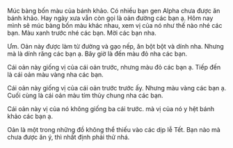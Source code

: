 Múc bàng bốn màu của bánh khảo. Có nhiều bạn gen Alpha chưa được ăn bánh khảo. Hay ngày xưa vẫn còn gọi là oản đường các bạn ạ. Hôm nay mình sẽ múc bàng bốn màu khác nhau, xem vị của nó như thế nào nhé các bạn. Màu xanh trước nhé các bạn. Mời các bạn nha.

Ưm. Oản này được làm từ đường và gạo nếp, ăn bột bột và dính nha. Nhưng mà là dính răng các bạn ạ. Bây giờ là đến màu đỏ nha các bạn.

Cái oản này giống vị của cái oản trước, nhưng màu đỏ các bạn ạ. Tiếp đến là cái oản màu vàng nha các bạn.

Cái oản này giống vị của cái oản trước trước ấy. Nhưng màu vàng các bạn ạ. Cuối cùng là cái oản màu tím thủy chung nha các bạn.

Cái oản này vị của nó không giống ba cái trước. mà vị của nó y hệt bánh khảo các bạn ạ.

Oản là một trong những đồ không thể thiếu vào các dịp lễ Tết. Bạn nào mà chưa được ăn ý, thì nhất định phải thử nhá.